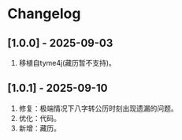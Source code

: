 # Changelog

## [1.0.0] - 2025-09-03
1. 移植自tyme4j(藏历暂不支持)。

## [1.0.1] - 2025-09-10
1. 修复：极端情况下八字转公历时刻出现遗漏的问题。
2. 优化：代码。
3. 新增：藏历。

